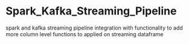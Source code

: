 # Spark_Kafka_Streaming_Pipeline
spark and kafka streaming pipeline integration with functionality to add more column level functions to applied on streaming dataframe
